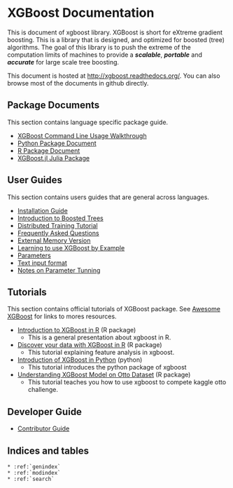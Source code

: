 XGBoost Documentation
=====================
This is document of xgboost library.
XGBoost is short for eXtreme gradient boosting. This is a library that is designed, and optimized for boosted (tree) algorithms.
The goal of this library is to push the extreme of the computation limits of machines to provide a ***scalable***, ***portable*** and ***accurate***
for large scale tree boosting.

This document is hosted at http://xgboost.readthedocs.org/. You can also browse most of the documents in github directly.


Package Documents
-----------------
This section contains language specific package guide.
* [XGBoost Command Line Usage Walkthrough](../demo/binary_classification/README.md)
* [Python Package Document](python/index.md)
* [R Package Document](R-package/index.md)
* [XGBoost.jl Julia Package](https://github.com/dmlc/XGBoost.jl)

User Guides
-----------
This section contains users guides that are general across languages.
* [Installation Guide](build.md)
* [Introduction to Boosted Trees](model.md)
* [Distributed Training Tutorial](tutorial/aws_yarn.md)
* [Frequently Asked Questions](faq.md)
* [External Memory Version](external_memory.md)
* [Learning to use XGBoost by Example](../demo)
* [Parameters](parameter.md)
* [Text input format](input_format.md)
* [Notes on Parameter Tunning](param_tuning.md)


Tutorials
---------
This section contains official tutorials of XGBoost package.
See [Awesome XGBoost](https://github.com/dmlc/xgboost/tree/master/demo) for links to mores resources.
* [Introduction to XGBoost in R](R-package/xgboostPresentation.md) (R package)
  - This is a general presentation about xgboost in R.
* [Discover your data with XGBoost in R](R-package/discoverYourData.md) (R package)
  - This tutorial explaining feature analysis in xgboost.
* [Introduction of XGBoost in Python](python/python_intro.md) (python)
  - This tutorial introduces the python package of xgboost
* [Understanding XGBoost Model on Otto Dataset](../demo/kaggle-otto/understandingXGBoostModel.Rmd) (R package)
  - This tutorial teaches you how to use xgboost to compete kaggle otto challenge.

Developer Guide
---------------
* [Contributor Guide](dev-guide/contribute.md)


Indices and tables
------------------

```eval_rst
* :ref:`genindex`
* :ref:`modindex`
* :ref:`search`
```
